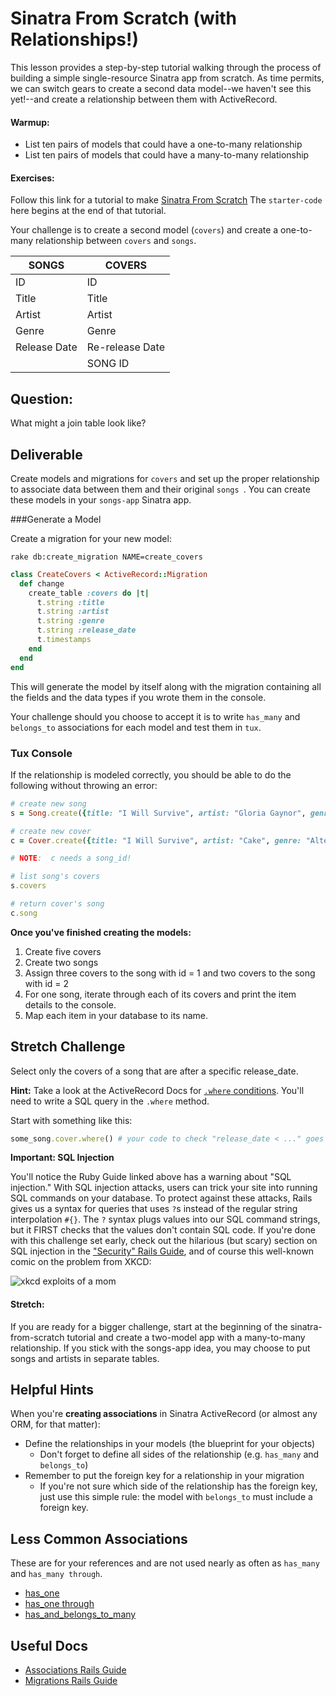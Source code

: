 # Sinatra From Scratch (with Relationships!)

This lesson provides a step-by-step tutorial walking through the process of building a simple single-resource Sinatra app from scratch.
As time permits, we can switch gears to create a second data model--we haven't see this yet!--and create a relationship between them with ActiveRecord.

#### Warmup:

- List ten pairs of models that could have a one-to-many relationship
- List ten pairs of models that could have a many-to-many relationship


#### Exercises:
Follow this link for a tutorial to make [Sinatra From Scratch](sinatra-from-scratch.md)
The `starter-code` here begins at the end of that tutorial.

Your challenge is to create a second model (`covers`) and create a one-to-many relationship between `covers` and `songs`.


SONGS | COVERS
-----|-----
ID | ID
Title | Title
Artist | Artist
Genre | Genre
Release Date | Re-release Date
    | SONG ID


## Question:

What might a join table look like?


## Deliverable 

Create models and migrations for `covers` and set up the proper relationship to associate data between them and their original `songs `. You can create these models in your `songs-app` Sinatra app. 

###Generate a Model

Create a migration for your new model:

```
rake db:create_migration NAME=create_covers

```

```ruby
class CreateCovers < ActiveRecord::Migration
  def change
    create_table :covers do |t|
      t.string :title 
      t.string :artist 
      t.string :genre
      t.string :release_date
      t.timestamps
    end
  end
end


```

This will generate the model by itself along with the migration containing all the fields and the data types if you wrote them in the console.

Your challenge should you choose to accept it is to write `has_many` and `belongs_to` associations for each model and test them in `tux`.


### Tux Console

If the relationship is modeled correctly, you should be able to do the following without throwing an error:

```ruby
# create new song
s = Song.create({title: "I Will Survive", artist: "Gloria Gaynor", genre: "Disco", release_date: "1978"})

# create new cover
c = Cover.create({title: "I Will Survive", artist: "Cake", genre: "Alternative Rock", release_date: "1996"})

# NOTE:  c needs a song_id!

# list song's covers
s.covers

# return cover's song
c.song

```

**Once you've finished creating the models:**
  1. Create five covers
  2. Create two songs
  3. Assign three covers to the song with id = 1 and two covers to the song with id = 2
  4. For one song, iterate through each of its covers and print the item details to the console.
  4. Map each item in your database to its name.

## Stretch Challenge

Select only the covers of a song that are after a specific release_date.

**Hint:** Take a look at the ActiveRecord Docs for <a href="http://guides.rubyonrails.org/active_record_querying.html#conditions" target="_blank">`.where` conditions</a>. You'll need to write a SQL query in the `.where` method.

Start with something like this:

```ruby
some_song.cover.where() # your code to check "release_date < ..." goes inside the ()
```


**Important: SQL Injection**

You'll notice the Ruby Guide linked above has a warning about "SQL injection." With SQL injection attacks, users can trick your site into running SQL commands on your database. To protect against these attacks, Rails gives us a syntax for queries that uses `?`s instead of the regular string interpolation `#{}`. The `?` syntax plugs values into our SQL command strings, but it FIRST checks that the values don't contain SQL code. If you're done with this challenge set early, check out the hilarious (but scary) section on SQL injection in the ["Security" Rails Guide](http://guides.rubyonrails.org/security.html#sql-injection), and of course this well-known comic on the problem from XKCD:

![xkcd exploits of a mom](http://imgs.xkcd.com/comics/exploits_of_a_mom.png)



#### Stretch:
If you are ready for a bigger challenge, start at the beginning of the sinatra-from-scratch tutorial and create a two-model app with a many-to-many relationship. If you stick with the songs-app idea, you may choose to put songs and artists in separate tables.


## Helpful Hints

When you're **creating associations** in Sinatra ActiveRecord (or almost any ORM, for that matter):

  * Define the relationships in your models (the blueprint for your objects)
    * Don't forget to define all sides of the relationship (e.g. `has_many` and `belongs_to`)
  * Remember to put the foreign key for a relationship in your migration
    * If you're not sure which side of the relationship has the foreign key, just use this simple rule: the model with `belongs_to` must include a foreign key.

## Less Common Associations

These are for your references and are not used nearly as often as `has_many` and `has_many through`.

  * <a href="http://guides.rubyonrails.org/association_basics.html#the-has-one-association" target="_blank">has_one</a>
  * <a href="http://guides.rubyonrails.org/association_basics.html#the-has-one-through-association" target="_blank">has_one through</a>
  * <a href="http://guides.rubyonrails.org/association_basics.html#has-and-belongs-to-many-association-reference" target="_blank">has_and_belongs_to_many</a>

## Useful Docs

* <a href="http://guides.rubyonrails.org/association_basics.html" target="_blank">Associations Rails Guide</a>
* <a href="http://edgeguides.rubyonrails.org/active_record_migrations.html" target="_blank">Migrations Rails Guide</a>

